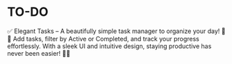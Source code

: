 # TO-DO
✅ Elegant Tasks – A beautifully simple task manager to organize your day! 📝✨ Add tasks, filter by Active or Completed, and track your progress effortlessly. With a sleek UI and intuitive design, staying productive has never been easier! 🚀💡
